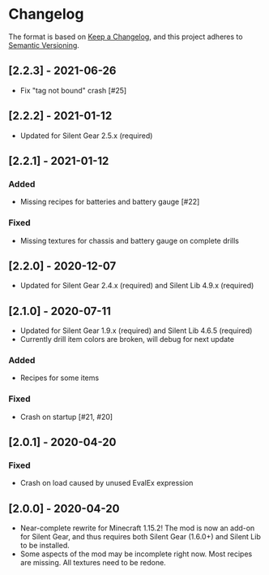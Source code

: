 # Changelog

The format is based on [Keep a Changelog](https://keepachangelog.com/en/1.0.0/),
and this project adheres to [Semantic Versioning](https://semver.org/spec/v2.0.0.html).

## [2.2.3] - 2021-06-26
- Fix "tag not bound" crash [#25]

## [2.2.2] - 2021-01-12
- Updated for Silent Gear 2.5.x (required)

## [2.2.1] - 2021-01-12
### Added
- Missing recipes for batteries and battery gauge [#22]
### Fixed
- Missing textures for chassis and battery gauge on complete drills

## [2.2.0] - 2020-12-07
- Updated for Silent Gear 2.4.x (required) and Silent Lib 4.9.x (required)

## [2.1.0] - 2020-07-11
- Updated for Silent Gear 1.9.x (required) and Silent Lib 4.6.5 (required)
- Currently drill item colors are broken, will debug for next update
### Added
- Recipes for some items
### Fixed
- Crash on startup [#21, #20]

## [2.0.1] - 2020-04-20
### Fixed
- Crash on load caused by unused EvalEx expression

## [2.0.0] - 2020-04-20
- Near-complete rewrite for Minecraft 1.15.2! The mod is now an add-on for Silent Gear, and thus requires both Silent Gear (1.6.0+) and Silent Lib to be installed.
- Some aspects of the mod may be incomplete right now. Most recipes are missing. All textures need to be redone.
